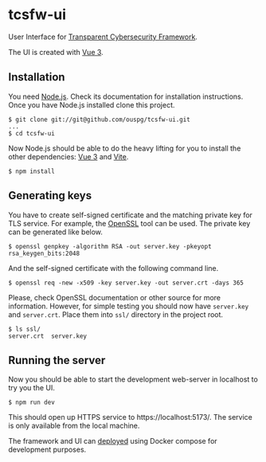 # tcsfw-ui

User Interface for [Transparent Cybersecurity Framework](https://github.com/ouspg/tcsfw).

The UI is created with [Vue 3](https://vuejs.org/).

## Installation

You need [Node.js](https://nodejs.org/). Check its documentation for installation instructions.
Once you have Node.js installed clone this project.
```
$ git clone git://git@github.com/ouspg/tcsfw-ui.git
...
$ cd tcsfw-ui
```

Now Node.js should be able to do the heavy lifting for you to install the other dependencies: [Vue 3](https://vuejs.org/) and [Vite](https://vitejs.dev/).
```
$ npm install
```

## Generating keys

You have to create self-signed certificate and the matching private key for TLS service. 
For example, the [OpenSSL](https://www.openssl.org/) tool can be used.
The private key can be generated like below.
```
$ openssl genpkey -algorithm RSA -out server.key -pkeyopt rsa_keygen_bits:2048
```
And the self-signed certificate with the following command line.
```
$ openssl req -new -x509 -key server.key -out server.crt -days 365
```
Please, check OpenSSL documentation or other source for more information. However, for simple testing you should now have `server.key` and `server.crt`. Place them into `ssl/` directory in the project root.
```
$ ls ssl/
server.crt  server.key
```

## Running the server

Now you should be able to start the development web-server in localhost to try you the UI.
```
$ npm run dev
```
This should open up HTTPS service to https://localhost:5173/.
The service is only available from the local machine.

The framework and UI can [deployed](Deployment.md) using Docker compose for development purposes.